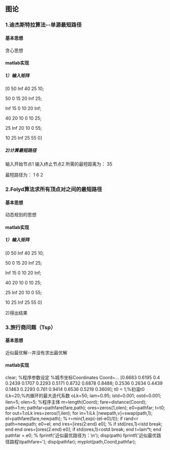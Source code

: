 ## 图论

### 1.迪杰斯特拉算法--单源最短路径

#### 基本思想

贪心思想

#### matlab实现

##### 1）输入矩阵

[0 50 Inf 40 25 10;

50 0 15 20 Inf 25;

Inf 15 0 10 20 Inf;

40 20 10 0 10 25;

25 Inf 20 10 0 55;

10 25 Inf 25 55 0]



##### 2)计算最短路径

输入开始节点1
输入终止节点2
所需的最短距离为：
    35

最短路径为：
     1     6     2

### 2.Folyd算法求所有顶点对之间的最短路径

#### 基本思想

动态规划的思想

#### matlab实现

##### 1）输入矩阵

[0 50 Inf 40 25 10;

50 0 15 20 Inf 25;

Inf 15 0 10 20 Inf;

40 20 10 0 10 25;

25 Inf 20 10 0 55;

10 25 Inf 25 55 0]

2)得出结果

### 3.旅行商问题（Tsp）

#### 基本思想

近似最优解--并没有求出最优解

#### matlab实现

clear;
%程序参数设定
%城市坐标Coordinates
Coord=...
[0.6683 0.6195 0.4 0.2439 0.1707 0.2293 0.5171 0.8732 0.6878 0.8488;
0.2536 0.2634 0.4439 0.1463 0.2293 0.761 0.9414 0.6536 0.5219 0.3609];
t0 = 1;%初温t0
iLk=20;%内循环的最大迭代系数
oLk=50;
lam=0.95;
istd=0.001;
ostd=0.001;
ilen=5;
olen=5;
%程序主体
m=length(Coord);
fare=distance(Coord);
path=1:m;
pathfar=pathfare(fare,path);
ores=zeros(1,olen);
e0=pathfar;
t=t0;
for out=1:oLk
ires=zeros(1,ilen);
for in=1:iLk
[newpath,v]=swap(path,1);
el=pathfare(fare,newpath);
%
r=min(1,exp(-(el-e0)/t));
if rand<r
path=newpath;
e0=el;
end
ires=[ires(2:end) e0];
%
if std(ires,1)<istd
break;
end
end
ores=[ores(2:end) e0];
if std(ores,1)<ostd
break;
end
t=lam*t;
end
pathfar = e0;
%
fprintf('近似最优路径为：\n');
disp(path)
fprintf('近似最优路径路程\tpathfare=');
disp(pathfar);
myplot(path,Coord,pathfar);

